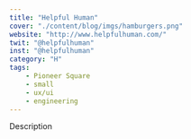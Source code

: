 ```yaml
---
title: "Helpful Human"
cover: "./content/blog/imgs/hamburgers.png"
website: "http://www.helpfulhuman.com/"
twit: "@helpfulhuman"
inst: "@helpfulhuman"
category: "H"
tags:
    - Pioneer Square
    - small
    - ux/ui
    - engineering
---
```


Description
